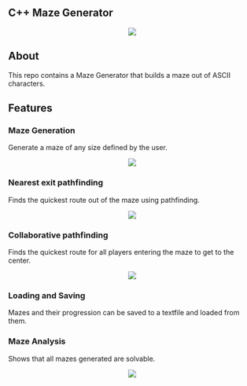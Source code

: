 ## C++ Maze Generator
<p align="center"><img src="https://ejgoodchild.github.io/images/maze.jpg"></p>

## About
This repo contains a Maze Generator that builds a maze out of ASCII characters.

## Features

### Maze Generation
<p> Generate a maze of any size defined by the user.</p>
<p align="center"><img src="https://ejgoodchild.github.io/images/maze-generation/generation.jpg"></p>

### Nearest exit pathfinding
<p>Finds the quickest route out of the maze using pathfinding.</p>
<p align="center"><img src="https://ejgoodchild.github.io/images/maze-generation/exit_pathfinding.jpg"></p>

### Collaborative pathfinding
<p>Finds the quickest route for all players entering the maze to get to the center.</p>
<p align="center"><img src="https://ejgoodchild.github.io/images/maze-generation/collab_pathfinding.jpg"></p>

### Loading and Saving 
<p>Mazes and their progression can be saved to a textfile and loaded from them.</p>

### Maze Analysis
<p>Shows that all mazes generated are solvable.</p>
<p align="center"><img src="https://ejgoodchild.github.io/images/maze-generation/analysis.jpg"></p>
